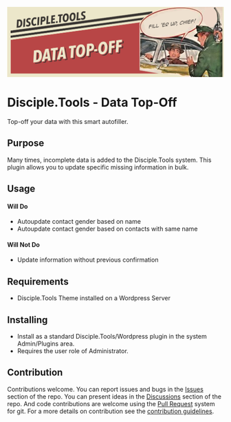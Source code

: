 ![Plugin Banner](https://raw.githubusercontent.com/prykon/disciple-tools-data-top-off/master/documentation/banner.png)

# Disciple.Tools - Data Top-Off

Top-off your data with this smart autofiller.

## Purpose

Many times, incomplete data is added to the Disciple.Tools system. This plugin allows you to update specific missing information in bulk.

## Usage

#### Will Do

- Autoupdate contact gender based on name
- Autoupdate contact gender based on contacts with same name

#### Will Not Do

- Update information without previous confirmation

## Requirements

- Disciple.Tools Theme installed on a Wordpress Server

## Installing

- Install as a standard Disciple.Tools/Wordpress plugin in the system Admin/Plugins area.
- Requires the user role of Administrator.

## Contribution

Contributions welcome. You can report issues and bugs in the
[Issues](https://github.com/DiscipleTools/disciple-tools-data-top-off/issues) section of the repo. You can present ideas
in the [Discussions](https://github.com/DiscipleTools/disciple-tools-data-top-off/discussions) section of the repo. And
code contributions are welcome using the [Pull Request](https://github.com/DiscipleTools/disciple-tools-data-top-off/pulls)
system for git. For a more details on contribution see the
[contribution guidelines](https://github.com/DiscipleTools/disciple-tools-data-top-off/blob/master/CONTRIBUTING.md).
